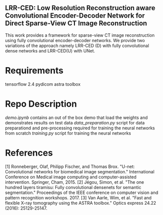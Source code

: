 ## LRR-CED: Low Resolution Reconstruction aware Convolutional Encoder-Decoder Network for Direct Sparse-View CT Image Reconstruction 

This work provides a framework for sparse-view CT image reconstruction using fully convolutional encoder-decoder networks. We provide two variations of the approach namely LRR-CED (D) with fully convolutional dense networks and LRR-CED(U) with UNet. 

# Requirements 
tensorflow 2.4
pydicom
astra toolbox

# Repo Description 

*demo.ipynb*  contains an out of the box demo that load the weights and demonstrates results on test data 
*data_preparation.py* script for data preparationd and pre-processing required for training the neural networks from scratch
*training.py* script for training the neural networks

# References 

[1] Ronneberger, Olaf, Philipp Fischer, and Thomas Brox. "U-net: Convolutional networks for biomedical image segmentation." International Conference on Medical image computing and computer-assisted intervention. Springer, Cham, 2015.
[2] Jégou, Simon, et al. "The one hundred layers tiramisu: Fully convolutional densenets for semantic segmentation." Proceedings of the IEEE conference on computer vision and pattern recognition workshops. 2017.
[3] Van Aarle, Wim, et al. "Fast and flexible X-ray tomography using the ASTRA toolbox." Optics express 24.22 (2016): 25129-25147.
